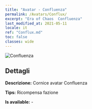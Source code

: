 ```yaml
---
title: "Avatar - Confluenza"
permalink: /Avatars/Conflux/
excerpt: "Era of Chaos  Confluenza"
last_modified_at: 2021-05-11
locale: it
ref: "Conflux.md"
toc: false
classes: wide
---
```

 ![Confluenza](/images/a/avatarFrame_44.png)

## Dettagli

 **Descrizione:** Cornice avatar Confluenza 

 **Tips:** Ricompensa fazione 

 **Is available:**  - 

